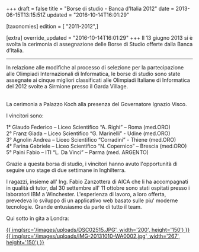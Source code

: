 +++
draft = false
title = "Borse di studio - Banca d'Italia 2012"
date = 2013-06-15T13:15:51Z
updated = "2016-10-14T16:01:29"

[taxonomies]
edition = [ "2011-2012",]

[extra]
override_updated = "2016-10-14T16:01:29"
+++
Il 13 giugno 2013 si è svolta la cerimonia di assegnazione delle Borse di Studio offerte dalla Banca d’Italia.

<div style="text-align: center;">

---

</div>
In relazione alle modifiche al processo di selezione per la partecipazione alle Olimpiadi Internazionali di Informatica, le borse di studio sono state assegnate ai cinque migliori classificati alle Olimpiadi Italiane di Informatica del 2012 svolte a Sirmione presso il Garda Village.

<br/> La cerimonia a Palazzo Koch alla presenza del Governatore Ignazio Visco.

I vincitori sono:

1° Glaudo Federico – Liceo Scientifico “A. Righi” – Roma (med.ORO)<br/> 2° Franz Giada – Liceo Scientifico “G. Marinelli” - Udine (med.ORO)<br/> 3° Agnolin Andrea – Liceo Scientifico “Corradini” - Thiene (med.ORO)<br/> 4° Farina Gabriele – Liceo Scientifico “N. Copernico” – Brescia (med.ORO)<br/> 5° Paini Fabio – ITI “L. Da Vinci” – Parma (med. ARGENTO)

Grazie a questa borsa di studio, i vincitori hanno avuto l'opportunità di seguire uno stage di due settimane in Inghilterra.

I ragazzi, insieme all' Ing. Fabio Zanzottera di AICA che li ha accompagnati in qualità di tutor, dal 30 settembre all' 11 ottobre sono stati ospitati presso i laboratori IBM a Winchester. L'esperienza di lavoro, a loro offerta, prevedeva lo sviluppo di un applicativo web basato sulle piu' moderne tecnologie. Grande entusiasmo da parte di tutto il team.

Qui sotto in gita a Londra:

[{{ img(src='/images/uploads/DSC02515.JPG', width='200', height='150') }}](http://81.208.32.83:8080/ioi/images/stories/DSC02515.JPG)[{{ img(src='/images/uploads/IMG-20131010-WA0002.jpg', width='267', height='150') }}](http://81.208.32.83:8080/ioi/images/stories/IMG-20131010-WA0002.jpg)
